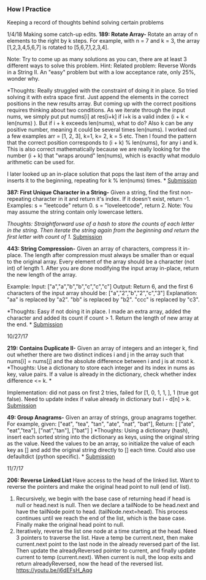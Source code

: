 ### How I Practice ###
Keeping a record of thoughts behind solving certain problems

1/4/18 Making some catch-up edits.
**189: Rotate Array-**
Rotate an array of n elements to the right by k steps.
For example, with n = 7 and k = 3, the array [1,2,3,4,5,6,7] is rotated to [5,6,7,1,2,3,4].

Note:
Try to come up as many solutions as you can, there are at least 3 different ways to solve this problem.
Hint: Related problem: Reverse Words in a String II. An "easy" problem but with a low acceptance rate, only 25%, wonder why.

*Thoughts: Really struggled with the constraint of doing it in place. So tried solving it with extra space first. 
Just append the elements in the correct positions in the new results array. But coming up with the correct positions requires thinking about two conditions. As we iterate through the input nums, we simply put put nums[i] at res[i+k] if i+k is a valid index (i + k < len(nums) ). But if i + k exceeds len(nums), what to do? Also k can be any positive number, meaning it could be several times len(nums). I worked out a few examples arr = [1, 2, 3], k=1, k= 2, k = 5 etc. Then I found the pattern that the correct position corresponds to (i + k) % len(nums), for any i and k. This is also correct mathematically because we are really looking for the number (i + k) that "wraps around" len(nums), which is exactly what modulo arithmetic can be used for.

I later looked up an in-place solution that pops the last item of the array and inserts it to the beginning, repeating for k % len(nums) times. 
* 
[Submission](https://github.com/kanglicheng/python-leetcode/blob/mySolutions/Kangli/Arrays/rotateArray.py)


**387: First Unique Character in a String-**
Given a string, find the first non-repeating character in it and return it's index. If it doesn't exist, return -1.
Examples:
s = "leetcode"
return 0.
s = "loveleetcode",
return 2.
Note: You may assume the string contain only lowercase letters.

*Thoughts: Straightforward use of a hash to store the counts of each letter in the string. Then iterate the string again from the beginning and return the first letter with count of 1.*
[Submission](https://github.com/kanglicheng/python-leetcode/blob/mySolutions/Kangli/Strings/firstUniqueChar.py)

**443: String Compression-** Given an array of characters, compress it in-place. The length after compression must always be smaller than or equal to the original array. Every element of the array should be a character (not int) of length 1. After you are done modifying the input array in-place, return the new length of the array.

Example: 
Input:
["a","a","b","b","c","c","c"]
Output:
Return 6, and the first 6 characters of the input array should be: ["a","2","b","2","c","3"]
Explanation:
"aa" is replaced by "a2". "bb" is replaced by "b2". "ccc" is replaced by "c3".

*Thoughts: Easy if not doing it in place. I made an extra array, added the character and added its count
if count > 1. Return the length of new array at the end. *
[Submission](https://github.com/kanglicheng/python-leetcode/blob/mySolutions/Kangli/Strings/stringCompression.py)

10/27/17

**219: Contains Duplicate II-** Given an array of integers and an integer k, find out whether there are two distinct indices i and j in the array such that nums[i] = nums[j] and the absolute difference between i and j is at most k.
*Thoughts:
Use a dictionary to store each integer and its index in nums as key, value pairs. 
If a value is already in the dictionary, check whether index difference <= k. *

Implementation: did not pass on first 2 tries, failed for [1, 0, 1, 1, ], 1 (true got false). Need to update
index if value already in dictionary but i - d[n] > k.
[Submission](https://github.com/kanglicheng/python-leetcode/blob/mySolutions/Kangli/Hash%20Table/containsDuplicate_II.py)

**49: Group Anagrams-** Given an array of strings, group anagrams together.
For example, given: ["eat", "tea", "tan", "ate", "nat", "bat"], 
Return:
[
  ["ate", "eat","tea"],
  ["nat","tan"],
  ["bat"]
]
*Thoughts: Using a dictionary (hash), insert each sorted string into the dictionary as keys, using the original string as the value. Need the values to be an array, so initialize the value of each key as [] and add the original string directly to [] each time. Could also use defaultdict (python specific). *
[Submission](https://github.com/kanglicheng/python-leetcode/blob/mySolutions/Kangli/Hash%20Table/group_anagrams.py)

11/7/17

**206: Reverse Linked List**
Have access to the head of the linked list. Want to reverse the pointers and make the original head point to null (end of list). 
1) Recursively, we begin with the base case of returning head if head is null or head.next is null.
Then we declare a tailNode to be head.next and have the tailNode point to head. (tailNode.next=head). This process continues until we reach the end of the list, which is the base case. Finally make the original head point to null. 
2) Iteratively, reverse the list one node at a time starting at the head. Need 3 pointers to traverse the list. Have a temp be current.next, then make current.next point to the last node in the already reversed part of the list. Then update the alreadyReversed pointer to current, and finally update current to temp (current.next). When current is null, the loop exits and return alreadyReversed, now the head of the reversed list. 
https://youtu.be/j6dEFsH_Aqg 
